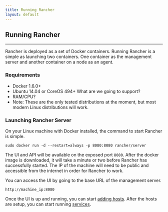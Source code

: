 ```yaml
---
title: Running Rancher 
layout: default
---
```


## Running Rancher
---
Rancher is deployed as a set of Docker containers. Running Rancher is a simple as launching two containers. One container as the management server and another container on a node as an agent. 

### Requirements

* Docker 1.6.0+
* Ubuntu 14.04 or CoreOS 494+ <span class="highlight">What are we going to support?</span>
* <span class="highlight">RAM/CPU?</span>
* Note: These are the only tested distributions at the moment, but most modern Linux distributions will work.

### Launching Rancher Server 

On your Linux machine with Docker installed, the command to start Rancher is simple.

`sudo docker run -d --restart=always -p 8080:8080 rancher/server`

The UI and API will be available on the exposed port `8080`. After the docker image is downloaded, it will take a minute or two before Rancher has successfully started. The IP of the machine will need to be public and accessible from the internet in order for Rancher to work.

You can access the UI by going to the base URL of the management server. 

`http://machine_ip:8080`

Once the UI is up and running, you can start [adding hosts]({{site.baseurl}}/docs/infrastructure/hosts/). After the hosts are setup, you can start running [services]({{site.baseurl}}/docs/services/).

